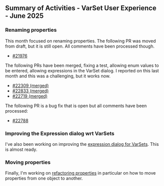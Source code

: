 ## Summary of Activities - VarSet User Experience - June 2025

### Renaming properties

This month focused on renaming properties.  The following PR was moved from
draft, but it is still open.  All comments have been processed though.

- [#21976](https://github.com/FreeCAD/FreeCAD/pull/21976)

The following PRs have been merged, fixing a test, allowing enum values to be
entered, allowing expressions in the VarSet dialog.  I reported on this last
month and this was a challenging, but it works now.

- [#22309 (merged)](https://github.com/FreeCAD/FreeCAD/pull/22309)
- [#22833 (merged)](https://github.com/FreeCAD/FreeCAD/pull/22833)
- [#22719 (merged)](https://github.com/FreeCAD/FreeCAD/pull/22719)

The following PR is a bug fix that is open but all comments have been
processed:

- [#22788](https://github.com/FreeCAD/FreeCAD/pull/22788)

### Improving the Expression dialog wrt VarSets

I've also been working on improving the [expression dialog for
VarSets](https://github.com/FreeCAD/FreeCAD/issues/17075).  This is almost
ready.

### Moving properties

Finally, I'm working on [refactoring
properties](https://github.com/FreeCAD/FreeCAD/issues/17099) in particular on
how to move properties from one object to another.

